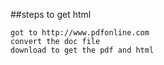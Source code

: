 ##steps to get html
```
got to http://www.pdfonline.com
convert the doc file 
download to get the pdf and html
```